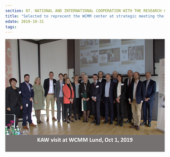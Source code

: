 ```yaml
---
section: 07. NATIONAL AND INTERNATIONAL COOPERATION WITH THE RESEARCH COMMUNITY
title: "Selected to reprecent the WCMM center at strategic meeting the KAW foundation and Wallenberg family representatives"
edate: 2019-10-31
tags:
---
```


![](/assets/img/image004.png)